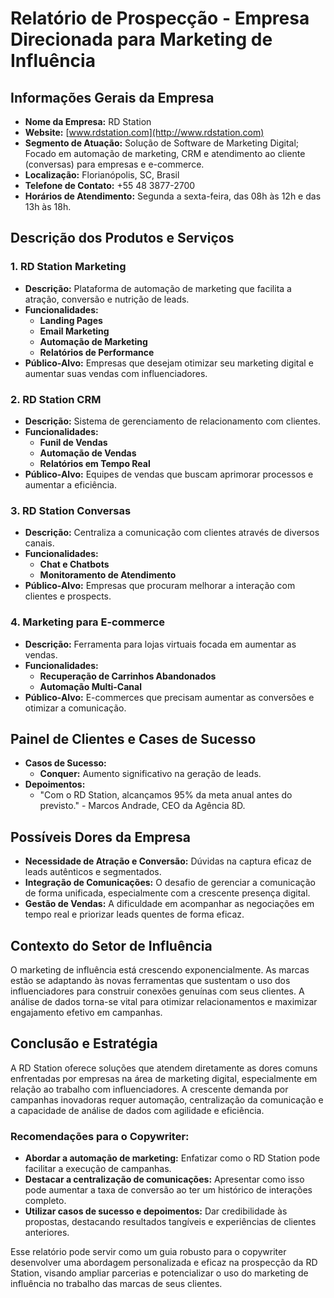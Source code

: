# Relatório de Prospecção - Empresa Direcionada para Marketing de Influência

## Informações Gerais da Empresa
- **Nome da Empresa:** RD Station
- **Website:** [www.rdstation.com](http://www.rdstation.com)
- **Segmento de Atuação:** Solução de Software de Marketing Digital; Focado em automação de marketing, CRM e atendimento ao cliente (conversas) para empresas e e-commerce.
- **Localização:** Florianópolis, SC, Brasil
- **Telefone de Contato:** +55 48 3877-2700
- **Horários de Atendimento:** Segunda a sexta-feira, das 08h às 12h e das 13h às 18h.

## Descrição dos Produtos e Serviços
### 1. RD Station Marketing
- **Descrição:** Plataforma de automação de marketing que facilita a atração, conversão e nutrição de leads.
- **Funcionalidades:**
  - **Landing Pages**
  - **Email Marketing**
  - **Automação de Marketing**
  - **Relatórios de Performance**
- **Público-Alvo:** Empresas que desejam otimizar seu marketing digital e aumentar suas vendas com influenciadores.

### 2. RD Station CRM
- **Descrição:** Sistema de gerenciamento de relacionamento com clientes.
- **Funcionalidades:**
  - **Funil de Vendas**
  - **Automação de Vendas**
  - **Relatórios em Tempo Real**
- **Público-Alvo:** Equipes de vendas que buscam aprimorar processos e aumentar a eficiência.

### 3. RD Station Conversas
- **Descrição:** Centraliza a comunicação com clientes através de diversos canais.
- **Funcionalidades:**
  - **Chat e Chatbots**
  - **Monitoramento de Atendimento**
- **Público-Alvo:** Empresas que procuram melhorar a interação com clientes e prospects.

### 4. Marketing para E-commerce
- **Descrição:** Ferramenta para lojas virtuais focada em aumentar as vendas.
- **Funcionalidades:**
  - **Recuperação de Carrinhos Abandonados**
  - **Automação Multi-Canal**
- **Público-Alvo:** E-commerces que precisam aumentar as conversões e otimizar a comunicação.

## Painel de Clientes e Cases de Sucesso
- **Casos de Sucesso:**
  - **Conquer:** Aumento significativo na geração de leads.
- **Depoimentos:**
  - "Com o RD Station, alcançamos 95% da meta anual antes do previsto." - Marcos Andrade, CEO da Agência 8D.

## Possíveis Dores da Empresa
- **Necessidade de Atração e Conversão:** Dúvidas na captura eficaz de leads autênticos e segmentados.
- **Integração de Comunicações:** O desafio de gerenciar a comunicação de forma unificada, especialmente com a crescente presença digital.
- **Gestão de Vendas:** A dificuldade em acompanhar as negociações em tempo real e priorizar leads quentes de forma eficaz.

## Contexto do Setor de Influência
O marketing de influência está crescendo exponencialmente. As marcas estão se adaptando às novas ferramentas que sustentam o uso dos influenciadores para construir conexões genuínas com seus clientes. A análise de dados torna-se vital para otimizar relacionamentos e maximizar engajamento efetivo em campanhas.

## Conclusão e Estratégia
A RD Station oferece soluções que atendem diretamente as dores comuns enfrentadas por empresas na área de marketing digital, especialmente em relação ao trabalho com influenciadores. A crescente demanda por campanhas inovadoras requer automação, centralização da comunicação e a capacidade de análise de dados com agilidade e eficiência.

### Recomendações para o Copywriter:
- **Abordar a automação de marketing:** Enfatizar como o RD Station pode facilitar a execução de campanhas.
- **Destacar a centralização de comunicações:** Apresentar como isso pode aumentar a taxa de conversão ao ter um histórico de interações completo.
- **Utilizar casos de sucesso e depoimentos:** Dar credibilidade às propostas, destacando resultados tangíveis e experiências de clientes anteriores.

Esse relatório pode servir como um guia robusto para o copywriter desenvolver uma abordagem personalizada e eficaz na prospecção da RD Station, visando ampliar parcerias e potencializar o uso do marketing de influência no trabalho das marcas de seus clientes.
